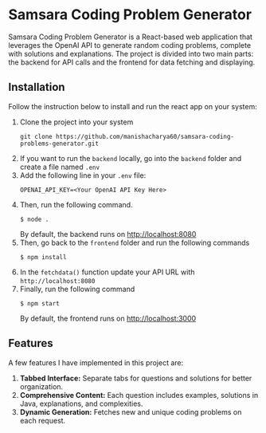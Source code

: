 # Samsara Coding Problem Generator

Samsara Coding Problem Generator is a React-based web application that leverages the OpenAI API to generate random coding problems, complete with solutions and explanations. The project is divided into two main parts: the backend for API calls and the frontend for data fetching and displaying.

## Installation

Follow the instruction below to install and run the react app on your system:

1. Clone the project into your system
    ```
    git clone https://github.com/manishacharya60/samsara-coding-problems-generator.git
    ```
2. If you want to run the `backend` locally, go into the `backend` folder and create a file named `.env`
3. Add the following line in your `.env` file:
    ```
    OPENAI_API_KEY=<Your OpenAI API Key Here>
    ```
5. Then, run the following command. 
    ```
    $ node .
    ```
    By default, the backend runs on [http://localhost:8080](http://localhost:8080)
6. Then, go back to the `frontend` folder and run the following commands
    ```
    $ npm install
    ```
7. In the `fetchdata()` function update your API URL with `http://localhost:8080`
8. Finally, run the following command
    ```
    $ npm start
    ```
    By default, the frontend runs on [http://localhost:3000](http://localhost:3000)

## Features

A few features I have implemented in this project are:

1. **Tabbed Interface:** Separate tabs for questions and solutions for better organization.
2. **Comprehensive Content:** Each question includes examples, solutions in Java, explanations, and complexities.  
3. **Dynamic Generation:** Fetches new and unique coding problems on each request.
